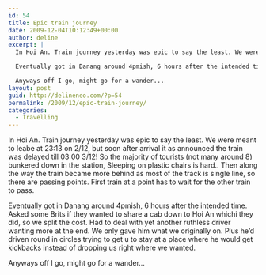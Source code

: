 ```yaml
---
id: 54
title: Epic train journey
date: 2009-12-04T10:12:49+00:00
author: deline
excerpt: |
  In Hoi An. Train journey yesterday was epic to say the least. We were meant to leabe at 23:13 on 2/12, but soon after arrival it as announced the train was delayed till 03:00 3/12! So the majority of tourists (not many around 8) bunkered down in the station, Sleeping on plastic chairs is hard.. Then along the way the train became more behind as most of the track is single line, so there are passing points. First train at a point has to wait for the other train to pass.

  Eventually got in Danang around 4pmish, 6 hours after the intended time. Asked some Brits if they wanted to share a cab down to Hoi An whichi they did, so we split the cost. Had to deal with yet another ruthless driver wanting more at the end. We only gave him what we originally on. Plus he'd driven round in circles trying to get u to stay at a place where he would get kickbacks instead of dropping us right where we wanted.

  Anyways off I go, might go for a wander...
layout: post
guid: http://delineneo.com/?p=54
permalink: /2009/12/epic-train-journey/
categories:
  - Travelling
---
```

In Hoi An. Train journey yesterday was epic to say the least. We were meant to leabe at 23:13 on 2/12, but soon after arrival it as announced the train was delayed till 03:00 3/12! So the majority of tourists (not many around 8) bunkered down in the station, Sleeping on plastic chairs is hard.. Then along the way the train became more behind as most of the track is single line, so there are passing points. First train at a point has to wait for the other train to pass.

Eventually got in Danang around 4pmish, 6 hours after the intended time. Asked some Brits if they wanted to share a cab down to Hoi An whichi they did, so we split the cost. Had to deal with yet another ruthless driver wanting more at the end. We only gave him what we originally on. Plus he&#8217;d driven round in circles trying to get u to stay at a place where he would get kickbacks instead of dropping us right where we wanted.

Anyways off I go, might go for a wander&#8230;
